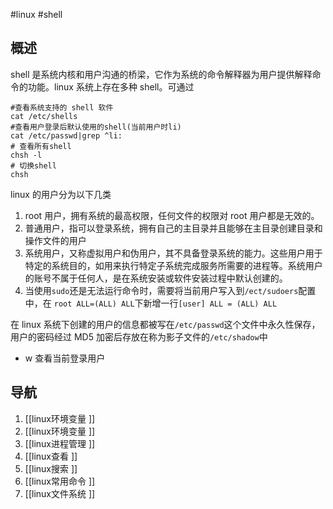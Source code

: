 
#linux  #shell

## 概述

shell 是系统内核和用户沟通的桥梁，它作为系统的命令解释器为用户提供解释命令的功能。linux 系统上存在多种 shell。可通过

```shell
#查看系统支持的 shell 软件
cat /etc/shells
#查看用户登录后默认使用的shell(当前用户时li)
cat /etc/passwd|grep ^li:
# 查看所有shell
chsh -l
# 切换shell
chsh
```

linux 的用户分为以下几类

1. root 用户，拥有系统的最高权限，任何文件的权限对 root 用户都是无效的。
2. 普通用户，指可以登录系统，拥有自己的主目录并且能够在主目录创建目录和操作文件的用户
3. 系统用户，又称虚拟用户和伪用户，其不具备登录系统的能力。这些用户用于特定的系统目的，如用来执行特定子系统完成服务所需要的进程等。系统用户的账号不属于任何人，是在系统安装或软件安装过程中默认创建的。
4. 当使用`sudo`还是无法运行命令时，需要将当前用户写入到`/ect/sudoers`配置中，在
   `root ALL=(ALL) ALL`下新增一行`[user] ALL = (ALL) ALL`

在 linux 系统下创建的用户的信息都被写在`/etc/passwd`这个文件中永久性保存，用户的密码经过 MD5 加密后存放在称为影子文件的`/etc/shadow`中

- w 查看当前登录用户

## 导航

1.  [[linux环境变量 ]]
1. [[linux环境变量 ]]
2. [[linux进程管理 ]]
3. [[linux查看 ]]
4. [[linux搜索 ]]
5. [[linux常用命令 ]]
6. [[linux文件系统 ]]
